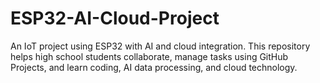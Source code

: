 # ESP32-AI-Cloud-Project
An IoT project using ESP32 with AI and cloud integration. This repository helps high school students collaborate, manage tasks using GitHub Projects, and learn coding, AI data processing, and cloud technology.
